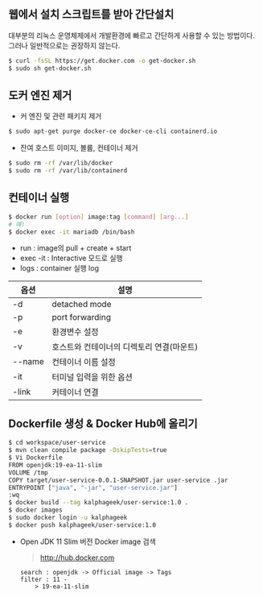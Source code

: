## 웹에서 설치 스크립트를 받아 간단설치
대부분의 리눅스 운영체제에서 개발환경에 빠르고 간단하게 사용할 수 있는 방법이다. 그러나 일반적으로는 권장하지 않는다.
```sh
$ curl -fsSL https://get.docker.com -o get-docker.sh
$ sudo sh get-docker.sh
```

## 도커 엔진 제거
* 커 엔진 및 관련 패키지 제거
```sh
$ sudo apt-get purge docker-ce docker-ce-cli containerd.io
```
* 잔여 호스트 이미지, 볼륨, 컨테이너 제거
```sh
$ sudo rm -rf /var/lib/docker
$ sudo rm -rf /var/lib/containerd
```

## 컨테이너 실행
``` sh
$ docker run [option] image:tag [command] [arg...]
# 예)
$ docker exec -it mariadb /bin/bash
```
* run : image의 pull + create + start
* exec -it : Interactive 모드로 실행
* logs : container 실행 log

|옵션|설명|
|---|---|
|-d|detached mode|
|-p|port forwarding|
|-e|환경변수 설정|
|-v|호스트와 컨테이너의 디렉토리 연결(마운트)|
|--name|컨테이너 이름 설정|
|-it|터미널 입력을 위한 옵션|
|-link|커테이너 연결|

## Dockerfile 생성 & Docker Hub에 올리기
```sh
$ cd workspace/user-service
$ mvn clean compile package -DskipTests=true
$ Vi Dockerfile
FROM openjdk:19-ea-11-slim
VOLUME /tmp
COPY target/user-service-0.0.1-SNAPSHOT.jar user-service .jar
ENTRYPOINT ["java", "-jar", "user-service.jar"]
:wq
$ docker build --tag kalphageek/user-service:1.0 .
$ docker images
$ sudo docker login -u kalphageek
$ docker push kalphageek/user-service:1.0
```

* Open JDK 11 Slim 버전  Docker image 검색
    > http://hub.docker.com
    ```
    search : openjdk -> Official image -> Tags
    filter : 11 -
        > 19-ea-11-slim
    ```

